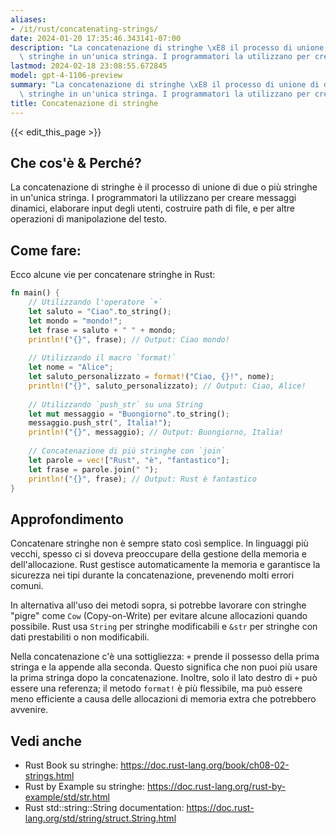 ```yaml
---
aliases:
- /it/rust/concatenating-strings/
date: 2024-01-20 17:35:46.343141-07:00
description: "La concatenazione di stringhe \xE8 il processo di unione di due o pi\xF9\
  \ stringhe in un'unica stringa. I programmatori la utilizzano per creare messaggi\u2026"
lastmod: 2024-02-18 23:08:55.672845
model: gpt-4-1106-preview
summary: "La concatenazione di stringhe \xE8 il processo di unione di due o pi\xF9\
  \ stringhe in un'unica stringa. I programmatori la utilizzano per creare messaggi\u2026"
title: Concatenazione di stringhe
---
```


{{< edit_this_page >}}

## Che cos'è & Perché?
La concatenazione di stringhe è il processo di unione di due o più stringhe in un'unica stringa. I programmatori la utilizzano per creare messaggi dinamici, elaborare input degli utenti, costruire path di file, e per altre operazioni di manipolazione del testo.

## Come fare:
Ecco alcune vie per concatenare stringhe in Rust:

```Rust
fn main() {
    // Utilizzando l'operatore `+`
    let saluto = "Ciao".to_string();
    let mondo = "mondo!";
    let frase = saluto + " " + mondo;
    println!("{}", frase); // Output: Ciao mondo!
    
    // Utilizzando il macro `format!`
    let nome = "Alice";
    let saluto_personalizzato = format!("Ciao, {}!", nome);
    println!("{}", saluto_personalizzato); // Output: Ciao, Alice!
    
    // Utilizzando `push_str` su una String
    let mut messaggio = "Buongiorno".to_string();
    messaggio.push_str(", Italia!");
    println!("{}", messaggio); // Output: Buongiorno, Italia!
    
    // Concatenazione di più stringhe con `join`
    let parole = vec!["Rust", "è", "fantastico"];
    let frase = parole.join(" ");
    println!("{}", frase); // Output: Rust è fantastico
}
```

## Approfondimento
Concatenare stringhe non è sempre stato così semplice. In linguaggi più vecchi, spesso ci si doveva preoccupare della gestione della memoria e dell'allocazione. Rust gestisce automaticamente la memoria e garantisce la sicurezza nei tipi durante la concatenazione, prevenendo molti errori comuni.

In alternativa all'uso dei metodi sopra, si potrebbe lavorare con stringhe "pigre" come `Cow` (Copy-on-Write) per evitare alcune allocazioni quando possibile. Rust usa `String` per stringhe modificabili e `&str` per stringhe con dati prestabiliti o non modificabili.

Nella concatenazione c'è una sottigliezza: `+` prende il possesso della prima stringa e la appende alla seconda. Questo significa che non puoi più usare la prima stringa dopo la concatenazione. Inoltre, solo il lato destro di `+` può essere una referenza; il metodo `format!` è più flessibile, ma può essere meno efficiente a causa delle allocazioni di memoria extra che potrebbero avvenire.

## Vedi anche
- Rust Book su stringhe: https://doc.rust-lang.org/book/ch08-02-strings.html
- Rust by Example su stringhe: https://doc.rust-lang.org/rust-by-example/std/str.html
- Rust std::string::String documentation: https://doc.rust-lang.org/std/string/struct.String.html
